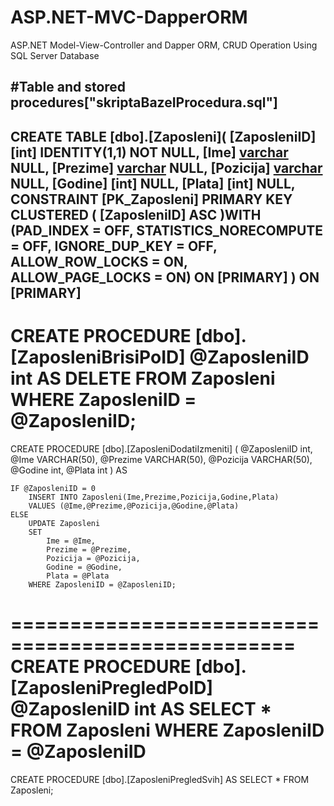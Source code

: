 # ASP.NET-MVC-DapperORM
ASP.NET Model-View-Controller and Dapper ORM, CRUD Operation Using SQL Server Database

#Table and stored procedures["skriptaBazeIProcedura.sql"]
--------------------------------------------
CREATE TABLE [dbo].[Zaposleni](
	[ZaposleniID] [int] IDENTITY(1,1) NOT NULL,
	[Ime] [varchar](50) NULL,
	[Prezime] [varchar](50) NULL,
	[Pozicija] [varchar](50) NULL,
	[Godine] [int] NULL,
	[Plata] [int] NULL,
 CONSTRAINT [PK_Zaposleni] PRIMARY KEY CLUSTERED 
(
	[ZaposleniID] ASC
)WITH (PAD_INDEX = OFF, STATISTICS_NORECOMPUTE = OFF, IGNORE_DUP_KEY = OFF, ALLOW_ROW_LOCKS = ON, ALLOW_PAGE_LOCKS = ON) ON [PRIMARY]
) ON [PRIMARY]
--------------------------------------------
CREATE PROCEDURE [dbo].[ZaposleniBrisiPoID]
	@ZaposleniID int
AS
	DELETE FROM Zaposleni
	WHERE ZaposleniID = @ZaposleniID;
============================================
CREATE PROCEDURE [dbo].[ZaposleniDodatiIzmeniti]
(
	@ZaposleniID int,
	@Ime VARCHAR(50),
	@Prezime VARCHAR(50),
	@Pozicija VARCHAR(50),
	@Godine int,
	@Plata int
)
AS

	IF @ZaposleniID = 0
		INSERT INTO Zaposleni(Ime,Prezime,Pozicija,Godine,Plata)
		VALUES (@Ime,@Prezime,@Pozicija,@Godine,@Plata)
	ELSE
		UPDATE Zaposleni
		SET
			Ime = @Ime,
			Prezime = @Prezime,
			Pozicija = @Pozicija,
			Godine = @Godine,
			Plata = @Plata
		WHERE ZaposleniID = @ZaposleniID;
==================================================
CREATE PROCEDURE [dbo].[ZaposleniPregledPoID]
	@ZaposleniID int
AS
	SELECT *
	FROM Zaposleni
	WHERE ZaposleniID = @ZaposleniID
==================================================
CREATE PROCEDURE [dbo].[ZaposleniPregledSvih]
AS
	SELECT *
	FROM Zaposleni;
